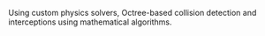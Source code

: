 Using custom physics solvers, Octree-based collision detection and interceptions using mathematical algorithms.
